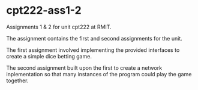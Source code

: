 # cpt222-ass1-2
Assignments 1 &amp; 2 for unit cpt222 at RMIT.

The assignment contains the first and second assignments for the unit.

The first assignment involved implementing the provided interfaces to create a simple dice betting game.

The second assignment built upon the first to create a network inplementation so that many instances of the program could play the game together.
